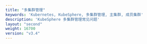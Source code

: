 ```yaml
---
title: "多集群管理"
keywords: 'Kubernetes, KubeSphere, 多集群管理, 主集群, 成员集群'
description: 'KubeSphere 多集群管理常见问题'
layout: "second"
weight: 16700
version: "v3.4"
---
```

